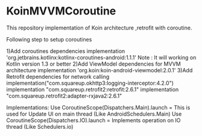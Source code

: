 # KoinMVVMCoroutine
This repository implementation of Koin architecture ,retrofit with coroutine.

Following step to setup coroutines

1)Add coroutines dependencies
    implementation 'org.jetbrains.kotlinx:kotlinx-coroutines-android:1.1.1'
    Note : It will working on Kotlin version 1.3 or better
2)Add ViewModel dependencies for MVVM architecture
    implementation 'org.koin:koin-android-viewmodel:2.0.1'
3)Add Retrofit dependencies for network calling
    implementation("com.squareup.okhttp3:logging-interceptor:4.2.0")
    implementation "com.squareup.retrofit2:retrofit:2.6.1"
    implementation "com.squareup.retrofit2:adapter-rxjava2:2.6.1"

Implementations:
Use CoroutineScope(Dispatchers.Main).launch = This is used for Update UI on main thread (Like AndroidSchedulers.Main)
Use CoroutineScope(Dispatchers.IO).launch  = Implements operation on IO thread (Like Schedulers.io)
